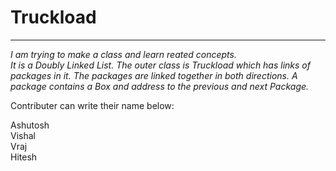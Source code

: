<h1><b>Truckload</b></h1>
<hr>
<i>I am trying to make a class and learn reated concepts.</br>
It is a Doubly Linked List.
The outer class is Truckload which has links of packages in it. The packages are linked together in both directions.
A package contains a Box and address to the previous and next Package.</i>

Contributer can write their name below:

Ashutosh
</br> Vishal
</br> Vraj
</br>Hitesh
